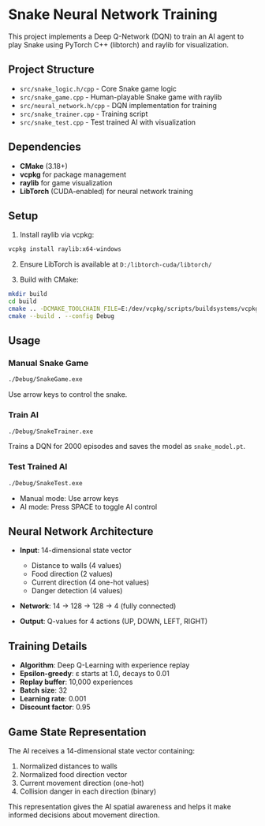 # Snake Neural Network Training

This project implements a Deep Q-Network (DQN) to train an AI agent to play Snake using PyTorch C++ (libtorch) and raylib for visualization.

## Project Structure

- `src/snake_logic.h/cpp` - Core Snake game logic
- `src/snake_game.cpp` - Human-playable Snake game with raylib
- `src/neural_network.h/cpp` - DQN implementation for training
- `src/snake_trainer.cpp` - Training script
- `src/snake_test.cpp` - Test trained AI with visualization

## Dependencies

- **CMake** (3.18+)
- **vcpkg** for package management
- **raylib** for game visualization
- **LibTorch** (CUDA-enabled) for neural network training

## Setup

1. Install raylib via vcpkg:
```bash
vcpkg install raylib:x64-windows
```

2. Ensure LibTorch is available at `D:/libtorch-cuda/libtorch/`

3. Build with CMake:
```bash
mkdir build
cd build
cmake .. -DCMAKE_TOOLCHAIN_FILE=E:/dev/vcpkg/scripts/buildsystems/vcpkg.cmake
cmake --build . --config Debug
```

## Usage

### Manual Snake Game
```bash
./Debug/SnakeGame.exe
```
Use arrow keys to control the snake.

### Train AI
```bash
./Debug/SnakeTrainer.exe
```
Trains a DQN for 2000 episodes and saves the model as `snake_model.pt`.

### Test Trained AI
```bash
./Debug/SnakeTest.exe
```
- Manual mode: Use arrow keys
- AI mode: Press SPACE to toggle AI control

## Neural Network Architecture

- **Input**: 14-dimensional state vector
  - Distance to walls (4 values)
  - Food direction (2 values) 
  - Current direction (4 one-hot values)
  - Danger detection (4 values)

- **Network**: 14 → 128 → 128 → 4 (fully connected)
- **Output**: Q-values for 4 actions (UP, DOWN, LEFT, RIGHT)

## Training Details

- **Algorithm**: Deep Q-Learning with experience replay
- **Epsilon-greedy**: ε starts at 1.0, decays to 0.01
- **Replay buffer**: 10,000 experiences
- **Batch size**: 32
- **Learning rate**: 0.001
- **Discount factor**: 0.95

## Game State Representation

The AI receives a 14-dimensional state vector containing:
1. Normalized distances to walls
2. Normalized food direction vector
3. Current movement direction (one-hot)
4. Collision danger in each direction (binary)

This representation gives the AI spatial awareness and helps it make informed decisions about movement direction.
